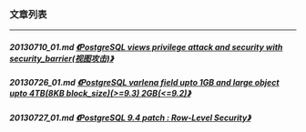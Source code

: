 ### 文章列表  
----  
##### 20130710_01.md   [《PostgreSQL views privilege attack and security with security_barrier(视图攻击)》](20130710_01.md)  
##### 20130726_01.md   [《PostgreSQL varlena field upto 1GB and large object upto 4TB(8KB block_size)(>=9.3) 2GB(<=9.2)》](20130726_01.md)  
##### 20130727_01.md   [《PostgreSQL 9.4 patch : Row-Level Security》](20130727_01.md)  

